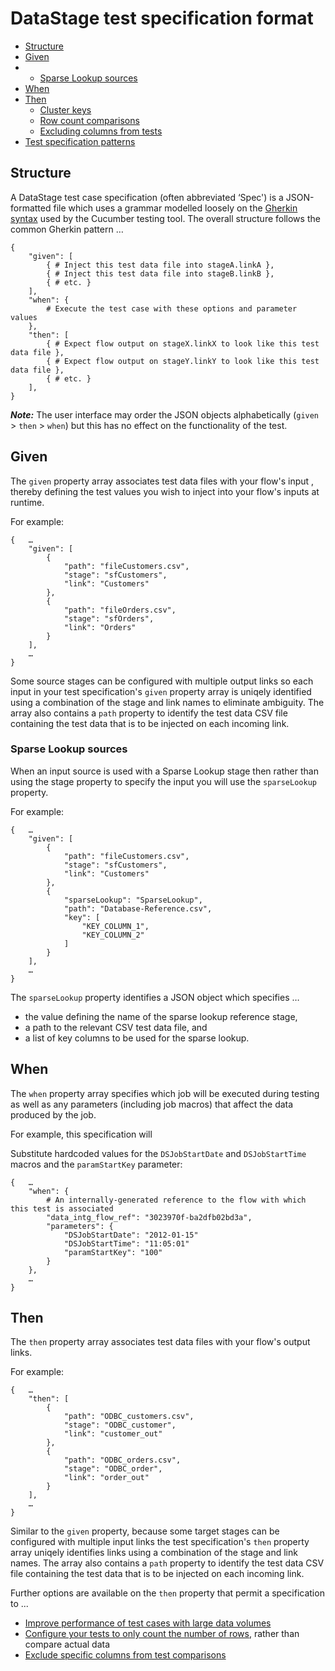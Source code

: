 # DataStage test specification format

- [Structure](#structure)
- [Given](#given)
-  - [Sparse Lookup sources](#sparse-lookup-sources)
- [When](#when)
- [Then](#then)
   - [Cluster keys](#cluster-keys)
   - [Row count comparisons](#row-count-comparisons)
   - [Excluding columns from tests](#excluding-columns-from-tests)
- [Test specification patterns](#test-specification-patterns)

## Structure <a href="structure"></a>

A DataStage test case specification (often abbreviated ‘Spec') is a JSON-formatted file which uses a grammar modelled loosely on the [Gherkin syntax](https://cucumber.io/docs/gherkin/) used by the Cucumber testing tool. The overall structure follows the common Gherkin pattern …

```
{
    "given": [
        { # Inject this test data file into stageA.linkA },
        { # Inject this test data file into stageB.linkB },
        { # etc. }
    ],
    "when": {
        # Execute the test case with these options and parameter values
    },
    "then": [
        { # Expect flow output on stageX.linkX to look like this test data file },
        { # Expect flow output on stageY.linkY to look like this test data file },
        { # etc. }
    ],
}
```

***Note:*** The user interface may order the JSON objects alphabetically (`given` > `then` > `when`) but this has no effect on the functionality of the test.

## Given <a href="given"></a>

The `given` property array associates test data files with your flow's input , thereby defining the test values you wish to inject into your flow's inputs at runtime.

For example:
```
{   …
    "given": [
        {
            "path": "fileCustomers.csv",
            "stage": "sfCustomers",
            "link": "Customers" 
        },
        {
            "path": "fileOrders.csv",
            "stage": "sfOrders",
            "link": "Orders"
        }
    ],
    …
}
```

Some source stages can be configured with multiple output links so each input in your test specification's `given` property array is uniqely identified using a combination of the stage and link names to eliminate ambiguity.  The array also contains a `path` property to identify the test data CSV file containing the test data that is to be injected on each incoming link.

### Sparse Lookup sources <a href="sparse-lookup-sources"></a>

When an input source is used with a Sparse Lookup stage then rather than using the stage property to specify the input you will use the `sparseLookup` property.

For example:
```
{   …
    "given": [
        {
            "path": "fileCustomers.csv",
            "stage": "sfCustomers",
            "link": "Customers" 
        },
        {
            "sparseLookup": "SparseLookup",
            "path": "Database-Reference.csv",
            "key": [
                "KEY_COLUMN_1",
                "KEY_COLUMN_2"
            ]
        }
    ],
    …
}
```

The `sparseLookup` property identifies a JSON object which specifies …

* the value defining the name of the sparse lookup reference stage,
* a path to the relevant CSV test data file, and
* a list of key columns to be used for the sparse lookup.

## When <a href="when"></a>

The `when` property array specifies which job will be executed during testing as well as any parameters (including job macros) that affect the data produced by the job.

For example, this specification will

Substitute hardcoded values for the `DSJobStartDate` and `DSJobStartTime` macros and the `paramStartKey` parameter:

```
{   …
    "when": {
        # An internally-generated reference to the flow with which this test is associated
        "data_intg_flow_ref": "3023970f-ba2dfb02bd3a",  
        "parameters": {
            "DSJobStartDate": "2012-01-15"
            "DSJobStartTime": "11:05:01"
            "paramStartKey": "100"
        }
    },
    …
}
```

## Then <a href="then"></a>

The `then` property array associates test data files with your flow's output links. 

For example:
```
{   …
    "then": [
        {
            "path": "ODBC_customers.csv",
            "stage": "ODBC_customer",
            "link": "customer_out"
        },
        {
            "path": "ODBC_orders.csv",
            "stage": "ODBC_order",
            "link": "order_out"
        }
    ],
    …
}
```

Similar to the `given` property, because some target stages can be configured with multiple input links the test specification's `then` property array uniqely identifies links using a combination of the stage and link names.  The array also contains a `path` property to identify the test data CSV file containing the test data that is to be injected on each incoming link.

Further options are available on the `then` property that permit a specification to ...

* [Improve performance of test cases with large data volumes](high-volume-tests.md)
* [Configure your tests to only count the number of rows](row-count-comparisons.md), rather than compare actual data
* [Exclude specific columns from test comparisons](excluding-columns-from-tests.md)

